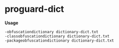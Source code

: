 # proguard-dict

**Usage**

```
-obfuscationdictionary dictionary-dict.txt
-classobfuscationdictionary dictionary-dict.txt
-packageobfuscationdictionary dictionary-dict.txt
```
